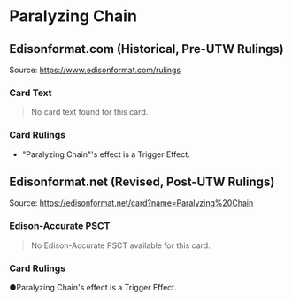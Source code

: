 # Paralyzing Chain

## Edisonformat.com (Historical, Pre-UTW Rulings)

Source: https://www.edisonformat.com/rulings

### Card Text

> No card text found for this card.

### Card Rulings

*   "Paralyzing Chain"'s effect is a Trigger Effect.

## Edisonformat.net (Revised, Post-UTW Rulings)

Source: https://edisonformat.net/card?name=Paralyzing%20Chain

### Edison-Accurate PSCT

> No Edison-Accurate PSCT available for this card.

### Card Rulings

●Paralyzing Chain's effect is a Trigger Effect.
            